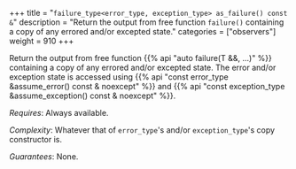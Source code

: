 +++
title = "`failure_type<error_type, exception_type> as_failure() const &`"
description = "Return the output from free function `failure()` containing a copy of any errored and/or excepted state."
categories = ["observers"]
weight = 910
+++

Return the output from free function {{% api "auto failure(T &&, ...)" %}} containing a copy of any errored and/or excepted state. The error and/or exception state is accessed using {{% api "const error_type &assume_error() const & noexcept" %}} and {{% api "const exception_type &assume_exception() const & noexcept" %}}.

*Requires*: Always available.

*Complexity*: Whatever that of `error_type`'s and/or `exception_type`'s copy constructor is.

*Guarantees*: None.
